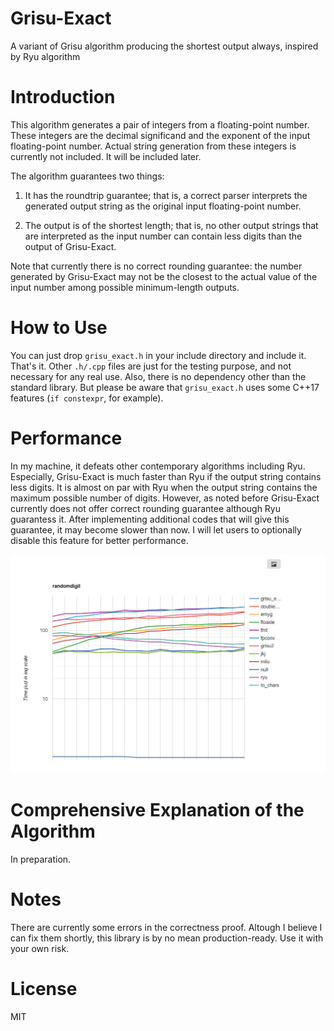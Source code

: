 # Grisu-Exact
A variant of Grisu algorithm producing the shortest output always, inspired by Ryu algorithm

# Introduction
This algorithm generates a pair of integers from a floating-point number. These integers are the decimal significand and the exponent of the input floating-point number. Actual string generation from these integers is currently not included. It will be included later.

The algorithm guarantees two things:

1) It has the roundtrip guarantee; that is, a correct parser interprets the generated output string as the original input floating-point number.

2) The output is of the shortest length; that is, no other output strings that are interpreted as the input number can contain less digits than the output of Grisu-Exact.

Note that currently there is no correct rounding guarantee: the number generated by Grisu-Exact may not be the closest to the actual value of the input number among possible minimum-length outputs.

# How to Use
You can just drop ````grisu_exact.h```` in your include directory and include it. That's it. Other ````.h/.cpp```` files are just for the testing purpose, and not necessary for any real use. Also, there is no dependency other than the standard library.
But please be aware that ````grisu_exact.h```` uses some C++17 features (````if constexpr````, for example).

# Performance
In my machine, it defeats other contemporary algorithms including Ryu. Especially, Grisu-Exact is much faster than Ryu if the output string contains less digits. It is almost on par with Ryu when the output string contains the maximum possible number of digits. However, as noted before Grisu-Exact currently does not offer correct rounding guarantee although Ryu guarantess it. After implementing additional codes that will give this guarantee, it may become slower than now. I will let users to optionally disable this feature for better performance.

![corei7_7700hq@2.80_win64_vc2019_randomdigit_time](benchmark.png)

# Comprehensive Explanation of the Algorithm
In preparation.

# Notes
There are currently some errors in the correctness proof. Altough I believe I can fix them shortly, this library is by no mean production-ready. Use it with your own risk.

# License
MIT
